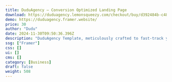 ```yaml
---
title: DuduAgency — Conversion Optimized Landing Page
download: https://duduagency.lemonsqueezy.com/checkout/buy/d392484b-c489-4f19-9a65-f57336320d87
demo: https://duduagency.framer.website/
price: 30
author: "Dudu"
date: 2024-11-30T09:50:36.396Z
description: "DuduAgency Template, meticulously crafted to fast-track your agency's launch. Its elegantly simple design is strategically optimized to provide potential clients with essential information, facilitating their conversion into customers. Featuring a comprehensive CMS Collection to showcase previous projects, all manageable directly through the CMS, DuduAgency is the perfect fit for those seeking a straightforward design that converts!"
ssg: ["Framer"]
css: []
ui: []
cms: []
category: [Business]
draft: false
weight: 508
---
```

